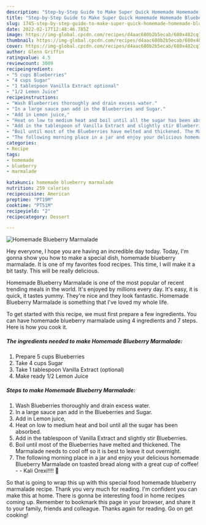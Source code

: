 ```yaml
---
description: "Step-by-Step Guide to Make Super Quick Homemade Homemade Blueberry Marmalade"
title: "Step-by-Step Guide to Make Super Quick Homemade Homemade Blueberry Marmalade"
slug: 1745-step-by-step-guide-to-make-super-quick-homemade-homemade-blueberry-marmalade
date: 2022-02-17T12:48:46.785Z
image: https://img-global.cpcdn.com/recipes/d4aac680b2b5ecab/680x482cq70/homemade-blueberry-marmalade-recipe-main-photo.jpg
thumbnail: https://img-global.cpcdn.com/recipes/d4aac680b2b5ecab/680x482cq70/homemade-blueberry-marmalade-recipe-main-photo.jpg
cover: https://img-global.cpcdn.com/recipes/d4aac680b2b5ecab/680x482cq70/homemade-blueberry-marmalade-recipe-main-photo.jpg
author: Glenn Griffin
ratingvalue: 4.5
reviewcount: 3009
recipeingredient:
- "5 cups Blueberries"
- "4 cups Sugar"
- "1 tablespoon Vanilla Extract optional"
- "1/2 Lemon Juice"
recipeinstructions:
- "Wash Blueberries thoroughly and drain excess water."
- "In a large sauce pan add in the Blueberries and Sugar."
- "Add in Lemon juice,"
- "Heat on low to medium heat and boil until all the sugar has been absorbed."
- "Add in the tablespoon of Vanilla Extract and slightly stir Blueberries."
- "Boil until most of the Blueberries have melted and thickened. The Marmalade needs to cool off so it is best to leave it out overnight."
- "The following morning place in a jar and enjoy your delicious homemade Blueberry Marmalade on toasted bread along with a great cup of coffee!  Kali Orexi!!!! 🙂"
categories:
- Recipe
tags:
- homemade
- blueberry
- marmalade

katakunci: homemade blueberry marmalade 
nutrition: 259 calories
recipecuisine: American
preptime: "PT19M"
cooktime: "PT51M"
recipeyield: "2"
recipecategory: Dessert

---
```



![Homemade Blueberry Marmalade](https://img-global.cpcdn.com/recipes/d4aac680b2b5ecab/680x482cq70/homemade-blueberry-marmalade-recipe-main-photo.jpg)

Hey everyone, I hope you are having an incredible day today. Today, I'm gonna show you how to make a special dish, homemade blueberry marmalade. It is one of my favorites food recipes. This time, I will make it a bit tasty. This will be really delicious.

Homemade Blueberry Marmalade is one of the most popular of recent trending meals in the world. It's enjoyed by millions every day. It's easy, it is quick, it tastes yummy. They're nice and they look fantastic. Homemade Blueberry Marmalade is something that I've loved my whole life.




To get started with this recipe, we must first prepare a few ingredients. You can have homemade blueberry marmalade using 4 ingredients and 7 steps. Here is how you cook it.

<!--inarticleads1-->

##### The ingredients needed to make Homemade Blueberry Marmalade:

1. Prepare 5 cups Blueberries
1. Take 4 cups Sugar
1. Take 1 tablespoon Vanilla Extract (optional)
1. Make ready 1/2 Lemon Juice




<!--inarticleads2-->

##### Steps to make Homemade Blueberry Marmalade:

1. Wash Blueberries thoroughly and drain excess water.
1. In a large sauce pan add in the Blueberries and Sugar.
1. Add in Lemon juice,
1. Heat on low to medium heat and boil until all the sugar has been absorbed.
1. Add in the tablespoon of Vanilla Extract and slightly stir Blueberries.
1. Boil until most of the Blueberries have melted and thickened. The Marmalade needs to cool off so it is best to leave it out overnight.
1. The following morning place in a jar and enjoy your delicious homemade Blueberry Marmalade on toasted bread along with a great cup of coffee! -  - Kali Orexi!!!! 🙂




So that is going to wrap this up with this special food homemade blueberry marmalade recipe. Thank you very much for reading. I'm confident you can make this at home. There is gonna be interesting food in home recipes coming up. Remember to bookmark this page in your browser, and share it to your family, friends and colleague. Thanks again for reading. Go on get cooking!

